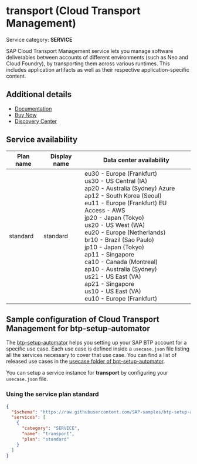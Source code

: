 # **transport** (Cloud Transport Management)

Service category: **SERVICE**

SAP Cloud Transport Management service lets you manage software deliverables between accounts of different environments (such as Neo and Cloud Foundry), by transporting them across various runtimes. This includes application artifacts as well as their respective application-specific content.

## Additional details

- [Documentation](https://help.sap.com/viewer/p/TRANSPORT_MANAGEMENT_SERVICE)
- [Buy Now](https://www.sapstore.com/solutions/40168/SAP-Cloud-Platform-Transport-Management)
- [Discovery Center](https://discovery-center.cloud.sap/serviceCatalog/cloud-transport-management)

## Service availability

| Plan name | Display name | Data center availability  |
|------|----------------|---------------------------|
|  standard  |  standard  | eu30 - Europe (Frankfurt)<br> us30 - US Central (IA)<br> ap20 - Australia (Sydney) Azure<br> ap12 - South Korea (Seoul)<br> eu11 - Europe (Frankfurt) EU Access - AWS<br> jp20 - Japan (Tokyo)<br> us20 - US West (WA)<br> eu20 - Europe (Netherlands)<br> br10 - Brazil (Sao Paulo)<br> jp10 - Japan (Tokyo)<br> ap11 - Singapore<br> ca10 - Canada (Montreal)<br> ap10 - Australia (Sydney)<br> us21 - US East (VA)<br> ap21 - Singapore<br> us10 - US East (VA)<br> eu10 - Europe (Frankfurt)  |

## Sample configuration of **Cloud Transport Management** for btp-setup-automator

The [btp-setup-automator](https://github.com/SAP-samples/btp-setup-automator) helps you setting up your SAP BTP account for a specific use case. Each use case is defined inside a `usecase.json` file listing all the services necessary to cover that use case. You can find a list of released use cases in the [usecase folder of bpt-setup-automator](https://github.com/SAP-samples/btp-setup-automator/tree/main/usecases).

You can setup a service instance for **transport** by configuring your `usecase.json` file.

### Using the service plan **standard**

```json
{
  "$schema": "https://raw.githubusercontent.com/SAP-samples/btp-setup-automator/main/libs/btpsa-usecase.json",
  "services": [
    {
      "category": "SERVICE",
      "name": "transport",
      "plan": "standard"
    }
  ]
}
```
